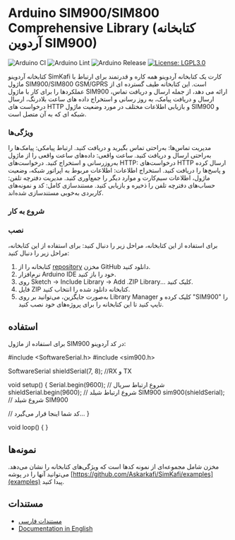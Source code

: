 # Arduino SIM900/SIM800 Comprehensive Library (کتابخانه  آردوین SIM900)

![Arduino CI](https://github.com/Askarkafi/SimKafi/actions/workflows/arduino_ci.yml/badge.svg) ![Arduino Lint](https://github.com/Askarkafi/SimKafi/actions/workflows/arduino_lint.yml/badge.svg)
![Arduino Release](https://img.shields.io/badge/Library%20Manager-1.1.0-red?logo=Arduino)
[![License: LGPL3.0](https://img.shields.io/badge/License-LGPL3.0-yellow.svg)](https://github.com/Askarkafi/SimKafi/blob/main/LICENSE)

کتابخانه آردوینو SimKafi کارت یک کتابخانه آردوینو همه کاره و قدرتمند برای ارتباط با ماژول SIM900/SIM800 GSM/GPRS است. این کتابخانه طیف گسترده ای از عملکردها را برای کار با ماژول SIM900 ارائه می دهد، از جمله ارسال و دریافت تماس، ارسال و دریافت پیامک، به روز رسانی و استخراج داده های ساعت بلادرنگ، ارسال درخواست های HTTP و بازیابی اطلاعات مختلف در مورد وضعیت ماژول SIM900 و شبکه ای که به آن متصل است.

### ویژگی‌ها
مدیریت تماس‌ها: به‌راحتی تماس بگیرید و دریافت کنید.
ارتباط پیامکی: پیامک‌ها را به‌راحتی ارسال و دریافت کنید.
ساعت واقعی: داده‌های ساعت واقعی را از ماژول به‌روزرسانی و استخراج کنید.
درخواست‌های HTTP: درخواست‌های HTTP ارسال کرده و پاسخ‌ها را دریافت کنید.
استخراج اطلاعات: اطلاعات مربوط به اپراتور شبکه، وضعیت ماژول، اطلاعات سیم‌کارت و موارد دیگر را جمع‌آوری کنید.
مدیریت دفترچه تلفن: حساب‌های دفترچه تلفن را ذخیره و بازیابی کنید.
مستندسازی کامل: کد و نمونه‌های کاربردی به‌خوبی مستندسازی شده‌اند.
### شروع به کار
### نصب
برای استفاده از این کتابخانه، مراحل زیر را دنبال کنید:
برای استفاده از این کتابخانه، مراحل زیر را دنبال کنید:

1. کتابخانه را از  [repository](https://github.com/Askarkafi/SimKafi) مخزن GitHub دانلود کنید.
2. نرم‌افزار Arduino IDE خود را باز کنید.
3. روی Sketch -> Include Library -> Add .ZIP Library... کلیک کنید.
4. فایل ZIP کتابخانه دانلود شده را انتخاب کنید.
5. به‌صورت جایگزین، می‌توانید بر روی Library Manager کلیک کرده و "SIM900" را تایپ کنید تا این کتابخانه را برای پروژه‌های خود نصب کنید.


## استفاده
برای استفاده از ماژول SIM900 در کد آردوینو:

#include <SoftwareSerial.h>
#include <sim900.h>

SoftwareSerial shieldSerial(7, 8);  //RX و TX

void setup() {
  Serial.begin(9600);               // شروع ارتباط سریال
  shieldSerial.begin(9600);         // شروع ارتباط شیلد
  SIM900 sim900(shieldSerial);       // شروع شیلد SIM900

  // کد شما اینجا قرار می‌گیرد...
}

void loop() { }


## نمونه‌ها
مخزن شامل مجموعه‌ای از نمونه کدها است که ویژگی‌های کتابخانه را نشان می‌دهد. می‌توانید آنها را در پوشه [https://github.com/Askarkafi/SimKafi/examples](examples) پیدا کنید.

## مستندات

- [مستندات فارسی](https://askarkafi.github.io/SimKafi/fa)
- [Documentation in English](https://askarkafi.github.io/SimKafi/en)
